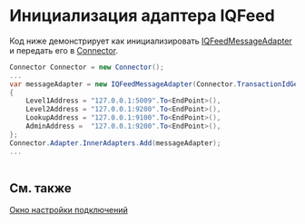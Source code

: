 # Инициализация адаптера IQFeed

Код ниже демонстрирует как инициализировать [IQFeedMessageAdapter](xref:StockSharp.IQFeed.IQFeedMessageAdapter) и передать его в [Connector](xref:StockSharp.Algo.Connector).

```cs
Connector Connector = new Connector();				
...				
var messageAdapter = new IQFeedMessageAdapter(Connector.TransactionIdGenerator)
{
	Level1Address = "127.0.0.1:5009".To<EndPoint>(),
	Level2Address = "127.0.0.1:9200".To<EndPoint>(),
	LookupAddress = "127.0.0.1:9100".To<EndPoint>(),
	AdminAddress =  "127.0.0.1:9200".To<EndPoint>(),
};
Connector.Adapter.InnerAdapters.Add(messageAdapter);
...	
							
```

## См. также

[Окно настройки подключений](API_UI_ConnectorWindow.md)
